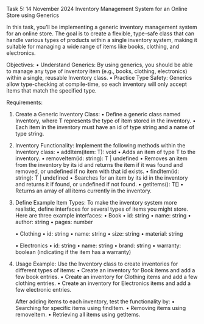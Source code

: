 Task 5: 14 November 2024
Inventory Management System for an Online Store using Generics 

In this task, you’ll be implementing a generic inventory management system for an online store. The goal is to create a flexible, type-safe class that can
handle various types of products within a single inventory system, making it suitable for managing a wide range of items like books, clothing, and electronics.
          
Objectives:
• Understand Generics: By using generics, you should be able to manage any type of inventory item (e.g., books, clothing, electronics) within a single, reusable
  Inventory class.
• Practice Type Safety: Generics allow type-checking at compile-time, so each inventory will only accept items that match the specified type.

Requirements:
1. Create a Generic Inventory Class:
   • Define a generic class named Inventory<T>, where T represents the type of item stored in the inventory.
   • Each item in the inventory must have an id of type string and a name of type string.
                                                                                                                      
2. Inventory Functionality: Implement the following methods within the Inventory class:
   • addItem(item: T): void
     • Adds an item of type T to the inventory.
   • removeItem(id: string): T | undefined
     • Removes an item from the inventory by its id and returns the item if it was found and removed, or undefined if no item with that id exists.
   • findItem(id: string): T | undefined
     • Searches for an item by its id in the inventory and returns it if found, or undefined if not found.
   • getItems(): T[]
     • Returns an array of all items currently in the inventory.                                                                                                                                     
                                                                                                                                      
3. Define Example Item Types: To make the inventory system more realistic, define interfaces for several types of items you might store.
   Here are three example interfaces:
   • Book
     • id: string
     • name: string
     • author: string
     • pages: number      
     
   • Clothing
     • id: string
     • name: string
     • size: string
     • material: string                                                                                                                                  
                                                                                                                                      
   • Electronics
     • id: string
     • name: string
     • brand: string
     • warranty: boolean (indicating if the item has a warranty)                                                                                                                                   
                                                                                                                                                                                                                                                                            
4. Usage Example: Use the Inventory class to create inventories for different types of items:
   • Create an inventory for Book items and add a few book entries.
   • Create an inventory for Clothing items and add a few clothing entries.
   • Create an inventory for Electronics items and add a few electronic entries.

   After adding items to each inventory, test the functionality by:
   • Searching for specific items using findItem.
   • Removing items using removeItem.
   • Retrieving all items using getItems.